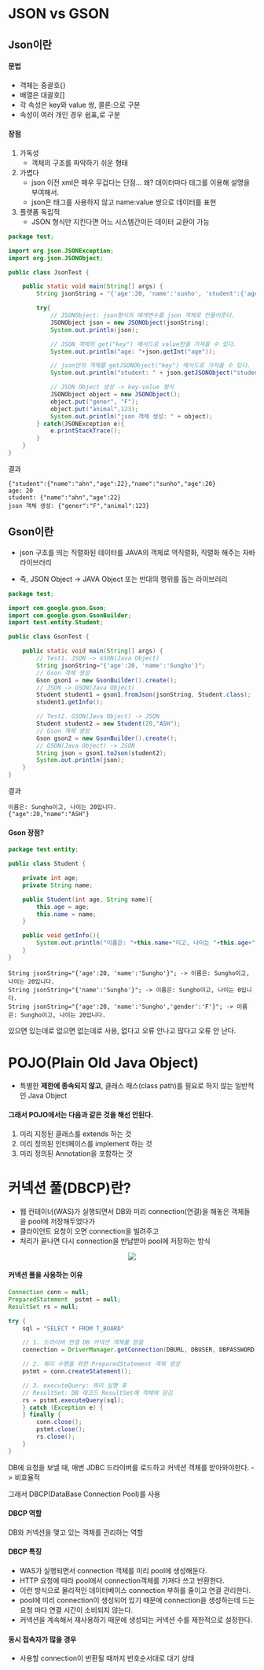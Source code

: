 # JSON vs GSON

## Json이란

#### 문법

- 객체는 중괄호{}
- 배열은 대괄호[]
- 각 속성은 key와 value 쌍, 콜론:으로 구분
- 속성이 여러 개인 경우 쉼표,로 구분

#### 장점

1. 가독성
   - 객체의 구조를 파악하기 쉬운 형태
2. 가볍다
   - json 이전 xml은 매우 무겁다는 단점... 왜? 데이터마다 테그를 이용해 설명을 부여해서.
   - json은 태그를 사용하지 않고 name:value 쌍으로 데이터를 표현
3. 플랫폼 독립적
   - JSON 형식만 지킨다면 어느 시스템간이든 데이터 교환이 가능



``` java
package test;

import org.json.JSONException;
import org.json.JSONObject;

public class JsonTest {

    public static void main(String[] args) {
        String jsonString = "{'age':20, 'name':'sunho', 'student':{'age':22,'name':'ahn'}}";

        try{
            // JSONObject: json형식의 매개변수를 json 객체로 만들어준다.
            JSONObject json = new JSONObject(jsonString);
            System.out.println(json);

            // JSON 객체의 get("key") 메서드로 value만을 가져올 수 있다.
            System.out.println("age: "+json.getInt("age"));

            // json안의 객체를 getJSONObject("key") 메서드로 가져올 수 있다.
            System.out.println("student: " + json.getJSONObject("student"));

            // JSON Object 생성 -> key-value 형식
            JSONObject object = new JSONObject();
            object.put("gener", "F");
            object.put("animal",123);
            System.out.println("json 객체 생성: " + object);
        } catch(JSONException e){
            e.printStackTrace();
        }
    }
}
```

결과

```
{"student":{"name":"ahn","age":22},"name":"sunho","age":20}
age: 20
student: {"name":"ahn","age":22}
json 객체 생성: {"gener":"F","animal":123}
```





## Gson이란

- json 구조를 띄는 직렬화된 데이터를 JAVA의 객체로 역직렬화, 직렬화 해주는 자바 라이브러리

- 즉, JSON Object -> JAVA Object 또는 반대의 행위를 돕는 라이브러리

``` java
package test;

import com.google.gson.Gson;
import com.google.gson.GsonBuilder;
import test.entity.Student;

public class GsonTest {

    public static void main(String[] args) {
        // Test1. JSON -> GSON(Java Object)
        String jsonString="{'age':20, 'name':'Sungho'}";
        // Gson 객체 생성
        Gson gson1 = new GsonBuilder().create();
        // JSON -> GSON(Java Object)
        Student student1 = gson1.fromJson(jsonString, Student.class);
        student1.getInfo();

        // Test2. GSON(Java Object) -> JSON
        Student student2 = new Student(20,"ASH");
        // Gson 객체 생성
        Gson gson2 = new GsonBuilder().create();
        // GSON(Java Object) -> JSON
        String json = gson1.toJson(student2);
        System.out.println(json);
    }
}

```

결과

```
이름은: Sungho이고, 나이는 20입니다.
{"age":20,"name":"ASH"}
```



#### Gson 장점?

```java
package test.entity;

public class Student {

    private int age;
    private String name;

    public Student(int age, String name){
        this.age = age;
        this.name = name;
    }

    public void getInfo(){
        System.out.println("이름은: "+this.name+"이고, 나이는 "+this.age+"입니다.");
    }
}

```

```
String jsonString="{'age':20, 'name':'Sungho'}"; -> 이름은: Sungho이고, 나이는 20입니다.
String jsonString="{'name':'Sungho'}"; -> 이름은: Sungho이고, 나이는 0입니다.
String jsonString="{'age':20, 'name':'Sungho','gender':'F'}"; -> 이름은: Sungho이고, 나이는 20입니다.
```

있으면 있는데로 없으면 없는데로 사용, 없다고 오류 안나고 많다고 오류 안 난다.



# POJO(Plain Old Java Object)

- 특별한 **제한에 종속되지 않고**, 클래스 패스(class path)를 필요로 하지 않는 일반적인 Java Object



#### 그래서 POJO에서는 다음과 같은 것을 해선 안된다.

1. 미리 지정된 클래스를 extends 하는 것
2. 미리 정의된 인터페이스를 implement 하는 것
3. 미리 정의된 Annotation을 포함하는 것



# 커넥션 풀(DBCP)란?

- 웹 컨테이너(WAS)가 실행되면서 DB와 미리 connection(연결)을 해놓은 객체들을 pool에 저장해두었다가
- 클라이언트 요청이 오면 connection을 빌려주고
- 처리가 끝나면 다시 connection을 반납받아 pool에 저장하는 방식

<center>
    <img src="https://linked2ev.github.io/assets/img/devlog/201908/cp-s1.png"/>
</center>

#### 커넥션 풀을 사용하는 이유

```java
Connection conn = null;
PreparedStatement  pstmt = null;
ResultSet rs = null;

try {
    sql = "SELECT * FROM T_BOARD"

    // 1. 드라이버 연결 DB 커넥션 객체를 얻음
    connection = DriverManager.getConnection(DBURL, DBUSER, DBPASSWORD);

    // 2. 쿼리 수행을 위한 PreparedStatement 객체 생성
    pstmt = conn.createStatement();

    // 3. executeQuery: 쿼리 실행 후
    // ResultSet: DB 레코드 ResultSet에 객체에 담김
    rs = pstmt.executeQuery(sql);
    } catch (Exception e) {
    } finally {
        conn.close();
        pstmt.close();
        rs.close();
    }
}
```

DB에 요청을 보낼 때, 매번 JDBC 드라이버를 로드하고 커넥션 객체를 받아와야한다. -> 비효율적

그래서 DBCP(DataBase Connection Pool)를 사용

#### DBCP 역할

DB와 커넥션을 맺고 있는 객체를 관리하는 역할

#### DBCP 특징

- WAS가 실행되면서 connection 객체를 미리 pool에 생성해둔다.
- HTTP 요청에 따라 pool에서 connection객체를 가져다 쓰고 반환한다.
- 이런 방식으로 물리적인 데이터베이스 connection 부하를 줄이고 연결 관리한다.
- pool에 미리 connection이 생성되어 있기 때문에 connection을 생성하는데 드는 요청 마다 연결 시간이 소비되지 않는다.
- 커넥션을 계속해서 재사용하기 때문에 생성되는 커넥션 수를 제한적으로 설정한다.

#### 동시 접속자가 많을 경우

- 사용할 connection이 반환될 때까지 번호순서대로 대기 상태
